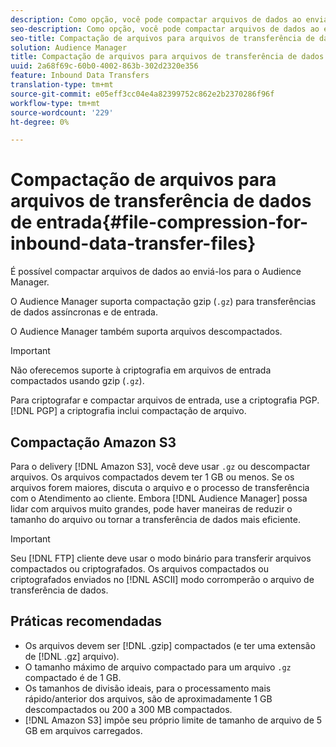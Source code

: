 ```yaml
---
description: Como opção, você pode compactar arquivos de dados ao enviá-los para o Audience Manager.
seo-description: Como opção, você pode compactar arquivos de dados ao enviá-los para o Audience Manager.
seo-title: Compactação de arquivos para arquivos de transferência de dados de entrada
solution: Audience Manager
title: Compactação de arquivos para arquivos de transferência de dados de entrada
uuid: 2a68f69c-60b0-4002-863b-302d2320e356
feature: Inbound Data Transfers
translation-type: tm+mt
source-git-commit: e05eff3cc04e4a82399752c862e2b2370286f96f
workflow-type: tm+mt
source-wordcount: '229'
ht-degree: 0%

---
```



# Compactação de arquivos para arquivos de transferência de dados de entrada{#file-compression-for-inbound-data-transfer-files}

É possível compactar arquivos de dados ao enviá-los para o Audience Manager.

<!-- inbound-file-compression.xml -->

O Audience Manager suporta compactação gzip (`.gz`) para transferências de dados assíncronas e de entrada.

O Audience Manager também suporta arquivos descompactados.

>[!IMPORTANT]
>
>Não oferecemos suporte à criptografia em arquivos de entrada compactados usando gzip (`.gz`).
>
>Para criptografar e compactar arquivos de entrada, use a criptografia [](../../../integration/sending-audience-data/batch-data-transfer-explained/inbound-file-encryption.md)PGP. [!DNL PGP] a criptografia inclui compactação de arquivo.

## Compactação Amazon S3

Para o delivery [!DNL Amazon S3], você deve usar `.gz` ou descompactar arquivos. Os arquivos compactados devem ter 1 GB ou menos. Se os arquivos forem maiores, discuta o arquivo e o processo de transferência com o Atendimento ao cliente. Embora [!DNL Audience Manager] possa lidar com arquivos muito grandes, pode haver maneiras de reduzir o tamanho do arquivo ou tornar a transferência de dados mais eficiente.

>[!IMPORTANT]
>
>Seu [!DNL FTP] cliente deve usar o modo binário para transferir arquivos compactados ou criptografados. Os arquivos compactados ou criptografados enviados no [!DNL ASCII] modo corromperão o arquivo de transferência de dados.

## Práticas recomendadas

* Os arquivos devem ser [!DNL .gzip] compactados (e ter uma extensão de [!DNL .gz] arquivo).
* O tamanho máximo de arquivo compactado para um arquivo `.gz` compactado é de 1 GB.
* Os tamanhos de divisão ideais, para o processamento mais rápido/anterior dos arquivos, são de aproximadamente 1 GB descompactados ou 200 a 300 MB compactados.
* [!DNL Amazon S3] impõe seu próprio limite de tamanho de arquivo de 5 GB em arquivos carregados.
